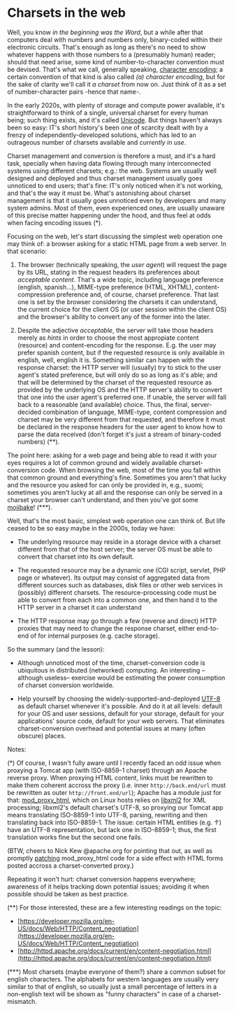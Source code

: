 # Charsets in the web

Well, you know _in the beginning was the Word_, but a while after that computers deal with numbers and numbers only, binary-coded within their electronic circuits. That's enough as long as there's no need to show whatever happens with those numbers to a (presumably human) reader; should that need arise, some kind of number-to-character convention must be devised. That's what we call, generally speaking, [character encoding](https://en.wikipedia.org/wiki/Character_encoding); a certain convention of that kind is also called _(a) character encoding_, but for the sake of clarity we'll call it _a charset_ from now on. Just think of it as a set of number-character pairs  -hence that name-.

In the early 2020s, with plenty of storage and compute power available, it's straightforward to think of a single, universal charset for every human being; such thing exists, and it's called [Unicode](https://en.wikipedia.org/wiki/Unicode). But things haven't always been so easy: IT's short history's been one of scarcity dealt with by a frenzy of independently-developed solutions, which has led to an outrageous number of charsets available and _currently in use_. 

Charset management and conversion is therefore a must, and it's a hard task, specially when having data flowing through many interconnected systems using different charsets; e.g.: the web. Systems are usually well designed and deployed and thus charset management usually goes unnoticed to end users; that's fine: IT's only noticed when it's not working, and that's the way it must be. What's astonishing about charset management is that it usually goes unnoticed even by developers and many system admins. Most of them, even experienced ones, are usually unaware of this precise matter happening under the hood, and thus feel at odds when facing encoding issues (*).

Focusing on the web, let's start discussing the simplest web operation one may think of: a browser asking for a static HTML page from a web server. In that scenario:

1. The browser (technically speaking, the _user agent_) will request the page by its URL, stating in the request headers its preferences about _acceptable content_. That's a wide topic, including language preference (english, spanish...), MIME-type preference (HTML, XHTML), content-compression preference and, of course, charset preference. That last one is set by the browser considering the charsets it can understand, the current choice for the client OS (or user session within the client OS) and the browser's ability to convert any of the former into the later.

2. Despite the adjective _acceptable_, the server will take those headers merely as _hints_ in order to choose the most appropiate content (resource) and content-encoding for the response. E.g. the user may prefer spanish content, but if the requested resource is only available in english, well, english it is. Something similar can happen with the response charset: the HTTP server will (usually) try to stick to the user agent's stated preference, but will only do so as long as it's able; and that will be determined by the charset of the requested resource as provided by the underlying OS and the HTTP server's ability to convert that one into the user agent's preferred one. If unable, the server will fall back to a reasonable (and available) choice. Thus, the final, server-decided combination of language, MIME-type, content compression and charset may be very different from that requested, and therefore it must be declared in the response headers for the user agent to know how to parse the data received (don't forget it's just a stream of binary-coded numbers) (**).

The point here: asking for a web page and being able to read it with your eyes requires a lot of common ground and widely available charset-conversion code. When browsing the web, most of the time you fall within that common ground and everything's fine. Sometimes you aren't that lucky and the resource you asked for can only be provided in, e.g., suomi; sometimes you aren't lucky at all and the response can only be served in a charset your browser can't understand, and then you've got some [mojibake](https://en.wikipedia.org/wiki/Mojibake)! (***).

Well, that's the most basic, simplest web operation one can think of. But life ceased to be so easy maybe in the 2000s, today we have:

* The underlying resource may reside in a storage device with a charset different from that of the host server; the server OS must be able to convert that charset into its own default.

* The requested resource may be a dynamic one (CGI script, servlet, PHP page or whatever). Its output may consist of aggregated data from different sources such as databases, disk files or other web services in (possibly) different charsets. The resource-processing code must be able to convert from each into a common one, and then hand it to the HTTP server in a charset it can understand

* The HTTP response may go through a few (reverse and direct) HTTP proxies that may need to change the response charset, either end-to-end of for internal purposes (e.g. cache storage).

So the summary (and the lesson):

* Although unnoticed most of the time, charset-conversion code is ubiquitous in distributed (networked) computing. An interesting –although useless– exercise would be estimating the power consumption of charset conversion worldwide.

* Help yourself by choosing the widely-supported-and-deployed [UTF-8](https://en.wikipedia.org/wiki/UTF-8) as default charset whenever it's possible. And do it at all levels: default for your OS and user sessions, default for your storage, default for your applications' source code, default for your web servers. That eliminates charset-conversion overhead and potential issues at many (often obscure) places.

Notes:

(*) Of course, I wasn't fully aware until I recently faced an odd issue when proxying a Tomcat app (with ISO-8859-1 charset) through an Apache reverse proxy. When proxying HTML content, links must be rewritten to make them coherent accross the proxy (i.e. inner `http://back.end/url` must be rewritten as outer `http://front.end/url`); Apache has a module just for that: [mod_proxy_html](https://httpd.apache.org/docs/2.4/mod/mod_proxy_html.html), which on Linux hosts relies on [libxml2](http://xmlsoft.org/) for XML processing; libxml2's default charset's UTF-8, so proxying our Tomcat app means translating ISO-8859-1 into UTF-8, parsing, rewriting and then translating back into ISO-8859-1. The issue: certain HTML entities (e.g. &uarr;) have an UTF-8 representation, but lack one in ISO-8859-1; thus, the first translation works fine but the second one fails. 

(BTW, cheers to Nick Kew @apache.org for pointing that out, as well as promptly [patching](https://bz.apache.org/bugzilla/show_bug.cgi?id=64443) mod_proxy_html code for a side effect with HTML forms posted accross a charset-converted proxy.) 

Repeating it won't hurt: charset conversion happens everywhere; awareness of it helps tracking down potential issues; avoiding it when possible should be taken as best practice.

(**) For those interested, these are a few interesting readings on the topic:

* [https://developer.mozilla.org/en-US/docs/Web/HTTP/Content_negotiation](https://developer.mozilla.org/en-US/docs/Web/HTTP/Content_negotiation)
* [http://httpd.apache.org/docs/current/en/content-negotiation.html](http://httpd.apache.org/docs/current/en/content-negotiation.html)

(***) Most charsets (maybe everyone of them?) share a common subset for english characters. The alphabets for western languages are usually very similar to that of english, so usually just a small percentage of letters in a non-english text will be shown as "funny characters" in case of a charset-mismatch.

